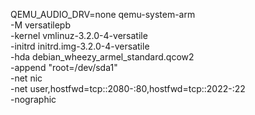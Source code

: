 QEMU_AUDIO_DRV=none qemu-system-arm \
        -M versatilepb \
        -kernel vmlinuz-3.2.0-4-versatile \
        -initrd initrd.img-3.2.0-4-versatile \
        -hda debian_wheezy_armel_standard.qcow2 \
        -append "root=/dev/sda1" \
        -net nic \
        -net user,hostfwd=tcp::2080-:80,hostfwd=tcp::2022-:22 \
        -nographic
